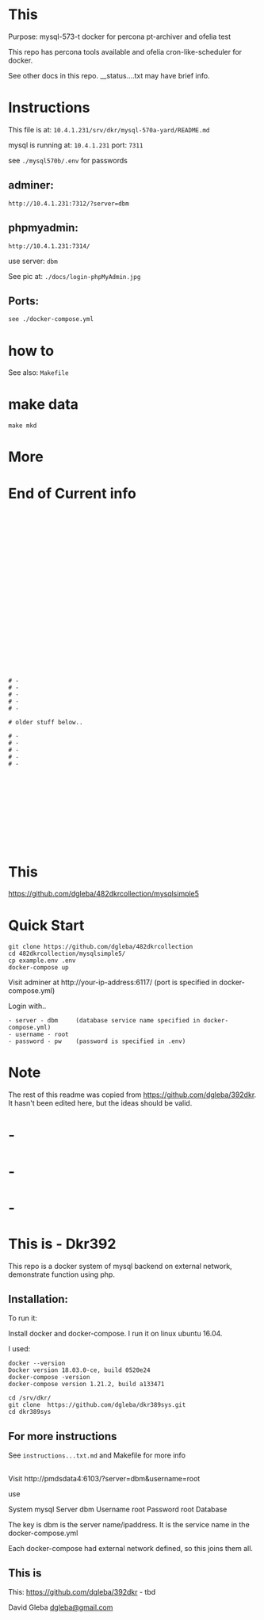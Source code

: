 # This

Purpose: mysql-573-t docker for percona pt-archiver and ofelia test


This repo has percona tools available and ofelia cron-like-scheduler for docker.

See other docs in this repo. __status....txt may have brief info.


# Instructions

This file is at:  `10.4.1.231/srv/dkr/mysql-570a-yard/README.md`

mysql is running at:  `10.4.1.231`  port: `7311`

see   `./mysql570b/.env` for passwords


## adminer:

```
http://10.4.1.231:7312/?server=dbm

```


## phpmyadmin:

```
http://10.4.1.231:7314/

```

use server: `dbm`

See pic at:  `./docs/login-phpMyAdmin.jpg`


## Ports:


```
see ./docker-compose.yml

```

# how to

See also: `Makefile`


# make data

`make mkd`

# More



# End of Current info





```
























# -
# -
# -
# -
# -

# older stuff below..

# -
# -
# -
# -
# -












```


# This 

https://github.com/dgleba/482dkrcollection/mysqlsimple5


# Quick Start

```
git clone https://github.com/dgleba/482dkrcollection 
cd 482dkrcollection/mysqlsimple5/
cp example.env .env
docker-compose up
```

Visit adminer at http://your-ip-address:6117/    (port is specified in docker-compose.yml)

Login with..
```
- server - dbm     (database service name specified in docker-compose.yml)
- username - root
- password - pw    (password is specified in .env)
```



# Note

 The rest of this readme was copied from https://github.com/dgleba/392dkr. It hasn't been edited here, but the ideas should be valid.




# -
# -
# -


# This is - Dkr392

This repo is a docker system of mysql backend on external network, demonstrate function using php.



## Installation:

To run it:  

Install docker and docker-compose. I run it on linux ubuntu 16.04.

I used:
```
docker --version
Docker version 18.03.0-ce, build 0520e24
docker-compose -version
docker-compose version 1.21.2, build a133471
```


```
cd /srv/dkr/
git clone  https://github.com/dgleba/dkr389sys.git 
cd dkr389sys
```

## For more instructions

See `instructions...txt.md` and Makefile for more info



##

Visit http://pmdsdata4:6103/?server=dbm&username=root

use 

System	mysql
Server	dbm
Username root
Password	root
Database	

The key is dbm is the server name/ipaddress. It is the service name in the docker-compose.yml

Each docker-compose had external network defined, so this joins them all.



## This is

This: https://github.com/dgleba/392dkr  - tbd

David Gleba dgleba@gmail.com

